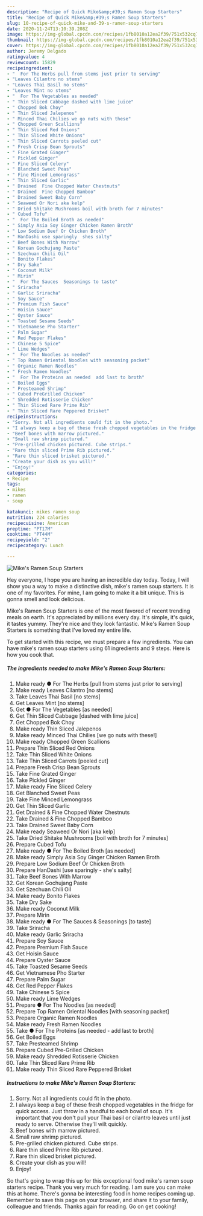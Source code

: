 ```yaml
---
description: "Recipe of Quick Mike&amp;#39;s Ramen Soup Starters"
title: "Recipe of Quick Mike&amp;#39;s Ramen Soup Starters"
slug: 10-recipe-of-quick-mike-and-39-s-ramen-soup-starters
date: 2020-11-24T13:10:39.208Z
image: https://img-global.cpcdn.com/recipes/1fb8010a12ea2f39/751x532cq70/mikes-ramen-soup-starters-recipe-main-photo.jpg
thumbnail: https://img-global.cpcdn.com/recipes/1fb8010a12ea2f39/751x532cq70/mikes-ramen-soup-starters-recipe-main-photo.jpg
cover: https://img-global.cpcdn.com/recipes/1fb8010a12ea2f39/751x532cq70/mikes-ramen-soup-starters-recipe-main-photo.jpg
author: Jeremy Delgado
ratingvalue: 4
reviewcount: 15829
recipeingredient:
- "  For The Herbs pull from stems just prior to serving"
- "Leaves Cilantro no stems"
- "Leaves Thai Basil no stems"
- "Leaves Mint no stems"
- "  For The Vegetables as needed"
- " Thin Sliced Cabbage dashed with lime juice"
- " Chopped Bok Choy"
- " Thin Sliced Jalepenos"
- " Minced Thai Chilies we go nuts with these"
- " Chopped Green Scallions"
- " Thin Sliced Red Onions"
- " Thin Sliced White Onions"
- " Thin Sliced Carrots peeled cut"
- " Fresh Crisp Bean Sprouts"
- " Fine Grated Ginger"
- " Pickled Ginger"
- " Fine Sliced Celery"
- " Blanched Sweet Peas"
- " Fine Minced Lemongrass"
- " Thin Sliced Garlic"
- " Drained  Fine Chopped Water Chestnuts"
- " Drained  Fine Chopped Bamboo"
- " Drained Sweet Baby Corn"
- " Seaweed Or Nori aka kelp"
- " Dried Shitake Mushrooms boil with broth for 7 minutes"
- " Cubed Tofu"
- "  For The Boiled Broth as needed"
- " Simply Asia Soy Ginger Chicken Ramen Broth"
- " Low Sodium Beef Or Chicken Broth"
- " HanDashi use sparingly  shes salty"
- " Beef Bones With Marrow"
- " Korean Gochujang Paste"
- " Szechuan Chili Oil"
- " Bonito Flakes"
- " Dry Sake"
- " Coconut Milk"
- " Mirin"
- "  For The Sauces  Seasonings to taste"
- " Sriracha"
- " Garlic Sriracha"
- " Soy Sauce"
- " Premium Fish Sauce"
- " Hoisin Sauce"
- " Oyster Sauce"
- " Toasted Sesame Seeds"
- " Vietnamese Pho Starter"
- " Palm Sugar"
- " Red Pepper Flakes"
- " Chinese 5 Spice"
- " Lime Wedges"
- "  For The Noodles as needed"
- " Top Ramen Oriental Noodles with seasoning packet"
- " Organic Ramen Noodles"
- " Fresh Ramen Noodles"
- "  For The Proteins as needed  add last to broth"
- " Boiled Eggs"
- " Presteamed Shrimp"
- " Cubed PreGrilled Chicken"
- " Shredded Rotisserie Chicken"
- " Thin Sliced Rare Prime Rib"
- " Thin Sliced Rare Peppered Brisket"
recipeinstructions:
- "Sorry. Not all ingredients could fit in the photo."
- "I always keep a bag of these fresh chopped vegetables in the fridge for quick access. Just throw in a handful to each bowl of soup. It&#39;s important that you don&#39;t pull your Thai basil or cilantro leaves until just ready to serve. Otherwise they&#39;ll wilt quickly."
- "Beef bones with marrow pictured."
- "Small raw shrimp pictured."
- "Pre-grilled chicken pictured. Cube strips."
- "Rare thin sliced Prime Rib pictured."
- "Rare thin sliced brisket pictured."
- "Create your dish as you will!"
- "Enjoy!"
categories:
- Recipe
tags:
- mikes
- ramen
- soup

katakunci: mikes ramen soup 
nutrition: 224 calories
recipecuisine: American
preptime: "PT17M"
cooktime: "PT44M"
recipeyield: "2"
recipecategory: Lunch

---
```



![Mike&#39;s Ramen Soup Starters](https://img-global.cpcdn.com/recipes/1fb8010a12ea2f39/751x532cq70/mikes-ramen-soup-starters-recipe-main-photo.jpg)

Hey everyone, I hope you are having an incredible day today. Today, I will show you a way to make a distinctive dish, mike&#39;s ramen soup starters. It is one of my favorites. For mine, I am going to make it a bit unique. This is gonna smell and look delicious.



Mike&#39;s Ramen Soup Starters is one of the most favored of recent trending meals on earth. It's appreciated by millions every day. It's simple, it's quick, it tastes yummy. They're nice and they look fantastic. Mike&#39;s Ramen Soup Starters is something that I've loved my entire life.


To get started with this recipe, we must prepare a few ingredients. You can have mike&#39;s ramen soup starters using 61 ingredients and 9 steps. Here is how you cook that.

<!--inarticleads1-->

##### The ingredients needed to make Mike&#39;s Ramen Soup Starters:

1. Make ready  ● For The Herbs [pull from stems just prior to serving]
1. Make ready Leaves Cilantro [no stems]
1. Take Leaves Thai Basil [no stems]
1. Get Leaves Mint [no stems]
1. Get  ● For The Vegetables [as needed]
1. Get  Thin Sliced Cabbage [dashed with lime juice]
1. Get  Chopped Bok Choy
1. Make ready  Thin Sliced Jalepenos
1. Make ready  Minced Thai Chilies [we go nuts with these!]
1. Make ready  Chopped Green Scallions
1. Prepare  Thin Sliced Red Onions
1. Take  Thin Sliced White Onions
1. Take  Thin Sliced Carrots [peeled cut]
1. Prepare  Fresh Crisp Bean Sprouts
1. Take  Fine Grated Ginger
1. Take  Pickled Ginger
1. Make ready  Fine Sliced Celery
1. Get  Blanched Sweet Peas
1. Take  Fine Minced Lemongrass
1. Get  Thin Sliced Garlic
1. Get  Drained &amp; Fine Chopped Water Chestnuts
1. Take  Drained &amp; Fine Chopped Bamboo
1. Take  Drained Sweet Baby Corn
1. Make ready  Seaweed Or Nori [aka kelp]
1. Take  Dried Shitake Mushrooms [boil with broth for 7 minutes]
1. Prepare  Cubed Tofu
1. Make ready  ● For The Boiled Broth [as needed]
1. Make ready  Simply Asia Soy Ginger Chicken Ramen Broth
1. Prepare  Low Sodium Beef Or Chicken Broth
1. Prepare  HanDashi [use sparingly - she&#39;s salty]
1. Take  Beef Bones With Marrow
1. Get  Korean Gochujang Paste
1. Get  Szechuan Chili Oil
1. Make ready  Bonito Flakes
1. Take  Dry Sake
1. Make ready  Coconut Milk
1. Prepare  Mirin
1. Make ready  ● For The Sauces &amp; Seasonings [to taste]
1. Take  Sriracha
1. Make ready  Garlic Sriracha
1. Prepare  Soy Sauce
1. Prepare  Premium Fish Sauce
1. Get  Hoisin Sauce
1. Prepare  Oyster Sauce
1. Take  Toasted Sesame Seeds
1. Get  Vietnamese Pho Starter
1. Prepare  Palm Sugar
1. Get  Red Pepper Flakes
1. Take  Chinese 5 Spice
1. Make ready  Lime Wedges
1. Prepare  ● For The Noodles [as needed]
1. Prepare  Top Ramen Oriental Noodles [with seasoning packet]
1. Prepare  Organic Ramen Noodles
1. Make ready  Fresh Ramen Noodles
1. Take  ● For The Proteins [as needed - add last to broth]
1. Get  Boiled Eggs
1. Take  Presteamed Shrimp
1. Prepare  Cubed Pre-Grilled Chicken
1. Make ready  Shredded Rotisserie Chicken
1. Take  Thin Sliced Rare Prime Rib
1. Make ready  Thin Sliced Rare Peppered Brisket




<!--inarticleads2-->

##### Instructions to make Mike&#39;s Ramen Soup Starters:

1. Sorry. Not all ingredients could fit in the photo.
1. I always keep a bag of these fresh chopped vegetables in the fridge for quick access. Just throw in a handful to each bowl of soup. It&#39;s important that you don&#39;t pull your Thai basil or cilantro leaves until just ready to serve. Otherwise they&#39;ll wilt quickly.
1. Beef bones with marrow pictured.
1. Small raw shrimp pictured.
1. Pre-grilled chicken pictured. Cube strips.
1. Rare thin sliced Prime Rib pictured.
1. Rare thin sliced brisket pictured.
1. Create your dish as you will!
1. Enjoy!




So that's going to wrap this up for this exceptional food mike&#39;s ramen soup starters recipe. Thank you very much for reading. I am sure you can make this at home. There's gonna be interesting food in home recipes coming up. Remember to save this page on your browser, and share it to your family, colleague and friends. Thanks again for reading. Go on get cooking!

